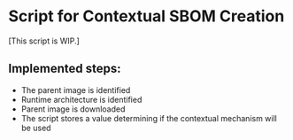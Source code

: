 # Script for Contextual SBOM Creation

[This script is WIP.]

## Implemented steps:

- The parent image is identified
- Runtime architecture is identified
- Parent image is downloaded
- The script stores a value determining if the contextual mechanism will be used
